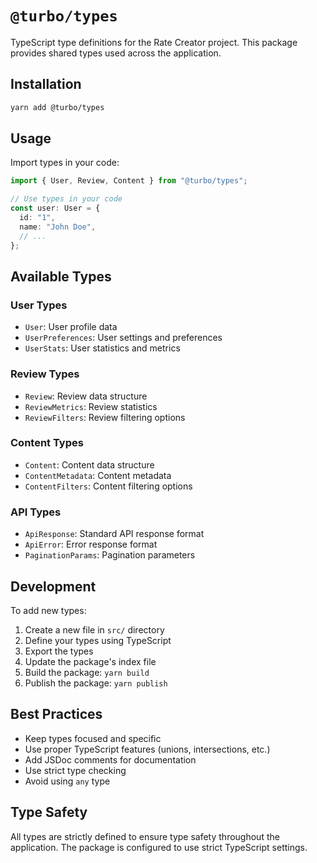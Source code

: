 # `@turbo/types`

TypeScript type definitions for the Rate Creator project. This package provides
shared types used across the application.

## Installation

```bash
yarn add @turbo/types
```

## Usage

Import types in your code:

```typescript
import { User, Review, Content } from "@turbo/types";

// Use types in your code
const user: User = {
  id: "1",
  name: "John Doe",
  // ...
};
```

## Available Types

### User Types

- `User`: User profile data
- `UserPreferences`: User settings and preferences
- `UserStats`: User statistics and metrics

### Review Types

- `Review`: Review data structure
- `ReviewMetrics`: Review statistics
- `ReviewFilters`: Review filtering options

### Content Types

- `Content`: Content data structure
- `ContentMetadata`: Content metadata
- `ContentFilters`: Content filtering options

### API Types

- `ApiResponse`: Standard API response format
- `ApiError`: Error response format
- `PaginationParams`: Pagination parameters

## Development

To add new types:

1. Create a new file in `src/` directory
2. Define your types using TypeScript
3. Export the types
4. Update the package's index file
5. Build the package: `yarn build`
6. Publish the package: `yarn publish`

## Best Practices

- Keep types focused and specific
- Use proper TypeScript features (unions, intersections, etc.)
- Add JSDoc comments for documentation
- Use strict type checking
- Avoid using `any` type

## Type Safety

All types are strictly defined to ensure type safety throughout the application.
The package is configured to use strict TypeScript settings.
